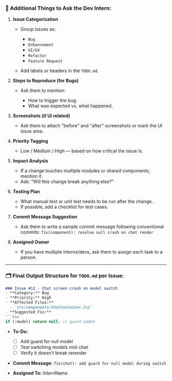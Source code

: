 ### 🧠 Additional Things to Ask the Dev Intern:

1. **Issue Categorization**

   * Group issues as:

     * `Bug`
     * `Enhancement`
     * `UI/UX`
     * `Refactor`
     * `Feature Request`
   * Add labels or headers in the `TODO.md`.

2. **Steps to Reproduce (for Bugs)**

   * Ask them to mention:

     * How to trigger the bug.
     * What was expected vs. what happened.

3. **Screenshots (if UI related)**

   * Ask them to attach "before" and "after" screenshots or mark the UI issue area.

4. **Priority Tagging**

   * Low / Medium / High — based on how critical the issue is.

5. **Impact Analysis**

   * If a change touches multiple modules or shared components, mention it.
   * Ask: “Will this change break anything else?”

6. **Testing Plan**

   * What manual test or unit test needs to be run after the change.
   * If possible, add a checklist for test cases.

7. **Commit Message Suggestion**

   * Ask them to write a sample commit message following conventional commits:
     `fix(component): resolve null crash on chat render`

8. **Assigned Owner**

   * If you have multiple interns/devs, ask them to assign each task to a person.

---

### 🗂️ Final Output Structure for `TODO.md` per Issue:

````md
### Issue #12 - Chat screen crash on model switch
- **Category:** Bug
- **Priority:** High
- **Affected Files:**
  - `src/components/ChatContainer.tsx`
- **Suggested Fix:**
```tsx
if (!model) return null; // guard added
````

* **To-Do:**

  * [ ] Add guard for null model
  * [ ] Test switching models mid-chat
  * [ ] Verify it doesn't break rerender
* **Commit Message:** `fix(chat): add guard for null model during switch`
* **Assigned To:** InternName

```
